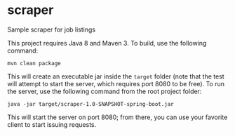 # scraper
Sample scraper for job listings

This project requires Java 8 and Maven 3. To build, use the following command:

`mvn clean package`

This will create an executable jar inside the `target` folder (note that the test will attempt to start the server, which requires port 8080 to be free). To run the server, use the following command from the root project folder:

`java -jar target/scraper-1.0-SNAPSHOT-spring-boot.jar`

This will start the server on port 8080; from there, you can use your favorite client to start issuing requests.
